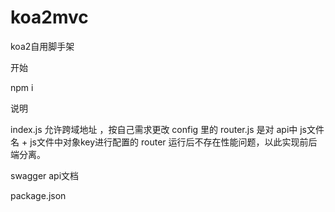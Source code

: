 # koa2mvc

koa2自用脚手架

开始

npm i 

说明

index.js 允许跨域地址 ，按自己需求更改
config 里的 router.js 是对 api中 js文件名 + js文件中对象key进行配置的 router 运行后不存在性能问题，以此实现前后端分离。

swagger api文档

package.json
